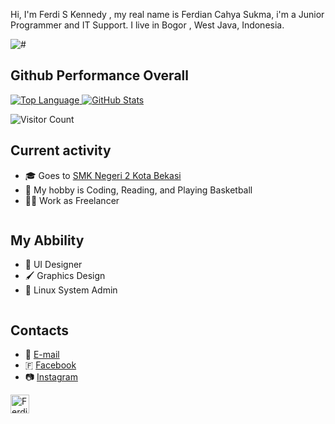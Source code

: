Hi, I'm Ferdi S Kennedy , my real name is Ferdian Cahya Sukma, i'm a Junior Programmer and IT Support. I live in Bogor , West Java, Indonesia. 

<img alt="#" src="https://img.shields.io/badge/FERDI-KENNEDY-blue"> 

## Github Performance Overall

<a href="#ǝɔϟlʍo" target="_blank">
        <img alt="Top Language" src="https://github-readme-stats.vercel.app/api/top-langs/?bg_color=00000000&layout=compact&username=tsuyoken&hide=html,&hide_border=true&title_color=4c566a&text_color=3b4252"/>
        <img alt="GitHub Stats" src="https://github-readme-stats.vercel.app/api?bg_color=00000000&username=tsuyoken&show_icons=true&hide=issues,commits&hide_border=true&icon_color=63c5ea&title_color=4c566a&text_color=3b4252"/>
    </a>

![Visitor Count](https://profile-counter.glitch.me/Tsuyoken/count.svg)

## Current activity

- 🎓 Goes to <a href="https://tkjsmkn2.sch.id">SMK Negeri 2 Kota Bekasi</a>
- 🔖 My hobby is Coding, Reading, and Playing Basketball
- 👨‍💻 Work as Freelancer
```
```
## My Abbility
- 📲 UI Designer
- 🖌 Graphics Design
- 🐧 Linux System Admin
```
```
## Contacts
- 💌 <a href="mailto:ferdikennedy@protonmail.com">E-mail</a>
- 🇫 <a href="https://facebook.com/kennedy.go.id">Facebook</a>
- 📷 <a href="https://instagram.com/ferdikennedy">Instagram</a> 

<div>
<a href="https://dev.to/kennedy69">
  <img src="https://d2fltix0v2e0sb.cloudfront.net/dev-badge.svg" alt="Ferdi S Kennedy's DEV Profile" height="30" width="30">
</a>
</div>

